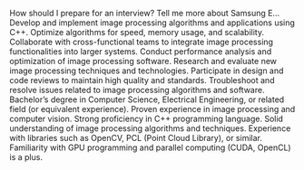 How should I prepare for an interview?
Tell me more about Samsung E...
Develop and implement image processing algorithms and applications using C++.
Optimize algorithms for speed, memory usage, and scalability.
Collaborate with cross-functional teams to integrate image processing functionalities into larger systems.
Conduct performance analysis and optimization of image processing software.
Research and evaluate new image processing techniques and technologies.
Participate in design and code reviews to maintain high quality and standards.
Troubleshoot and resolve issues related to image processing algorithms and software.
Bachelor’s degree in Computer Science, Electrical Engineering, or related field (or equivalent experience).
Proven experience in image processing and computer vision.
Strong proficiency in C++ programming language.
Solid understanding of image processing algorithms and techniques.
Experience with libraries such as OpenCV, PCL (Point Cloud Library), or similar.
Familiarity with GPU programming and parallel computing (CUDA, OpenCL) is a plus.



